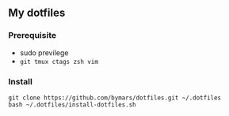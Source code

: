 ## My dotfiles
### Prerequisite
- sudo previlege
- `git tmux ctags zsh vim`
### Install
```
git clone https://github.com/bymars/dotfiles.git ~/.dotfiles
bash ~/.dotfiles/install-dotfiles.sh
```
